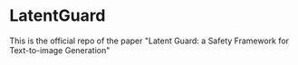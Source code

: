 # LatentGuard
This is the official repo of the paper "Latent Guard: a Safety Framework for Text-to-image Generation"
